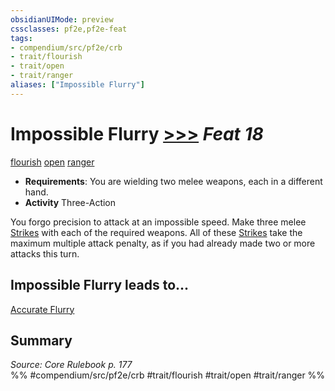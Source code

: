 ```yaml
---
obsidianUIMode: preview
cssclasses: pf2e,pf2e-feat
tags:
- compendium/src/pf2e/crb
- trait/flourish
- trait/open
- trait/ranger
aliases: ["Impossible Flurry"]
---
```

# Impossible Flurry  [>>>](rules/core-rulebook/chapter-9-playing-the-game.md#Actions "Three-Action") *Feat 18*  
[flourish](rules/traits/flourish.md "Flourish Combat Trait")  [open](rules/traits/open.md "Open Combat Trait")  [ranger](rules/traits/ranger.md "Ranger Class Trait")  

- **Requirements**: You are wielding two melee weapons, each in a different hand.
- **Activity** Three-Action

You forgo precision to attack at an impossible speed. Make three melee [Strikes](rules/actions/strike.md) with each of the required weapons. All of these [Strikes](rules/actions/strike.md) take the maximum multiple attack penalty, as if you had already made two or more attacks this turn.

## Impossible Flurry leads to...

[Accurate Flurry](compendium/feats/accurate-flurry-apg.md)

## Summary

*Source: Core Rulebook p. 177*  
%% #compendium/src/pf2e/crb #trait/flourish #trait/open #trait/ranger %%